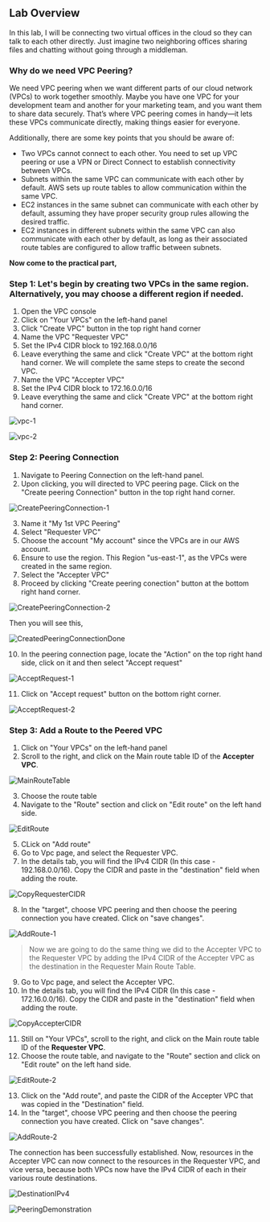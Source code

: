## Lab Overview
In this lab, I will be connecting two virtual offices in the cloud so they can talk to each other directly. Just imagine two neighboring offices sharing files and chatting without going through a middleman.

### Why do we need VPC Peering?
We need VPC peering when we want different parts of our cloud network (VPCs) to work together smoothly. Maybe you have one VPC for your development team and another for your marketing team, and you want them to share data securely. That’s where VPC peering comes in handy—it lets these VPCs communicate directly, making things easier for everyone.

Additionally, there are some key points that you should be aware of:

* Two VPCs cannot connect to each other. You need to set up VPC peering or use a VPN or Direct Connect to establish connectivity between VPCs.
* Subnets within the same VPC can communicate with each other by default. AWS sets up route tables to allow communication within the same VPC.
* EC2 instances in the same subnet can communicate with each other by default, assuming they have proper security group rules allowing the desired traffic.
* EC2 instances in different subnets within the same VPC can also communicate with each other by default, as long as their associated route tables are configured to allow traffic between subnets.

**Now come to the practical part,**

### Step 1: Let's begin by creating two VPCs in the same region. Alternatively, you may choose a different region if needed.
1. Open the VPC console
2. Click on "Your VPCs" on the left-hand panel
3. Click "Create VPC" button in the top right hand corner
4. Name the VPC "Requester VPC"
5. Set the IPv4 CIDR block to 192.168.0.0/16
6. Leave everything the same and click "Create VPC" at the bottom right hand corner. We will complete the same steps to create the second VPC.
7. Name the VPC "Accepter VPC"
8. Set the IPv4 CIDR block to 172.16.0.0/16
9. Leave everything the same and click "Create VPC" at the bottom right hand corner.

![vpc-1](./img/vpc-1.png)

![vpc-2](./img/vpc-2.png)

### Step 2: Peering Connection
1. Navigate to Peering Connection on the left-hand panel.
2. Upon clicking, you will directed to VPC peering page. Click on the "Create peering Connection" button in the top right hand corner.

![CreatePeeringConnection-1](./img/PeeringConnection-1.png)

3. Name it "My 1st VPC Peering"
4. Select "Requester VPC"
5. Choose the account "My account" since the VPCs are in our AWS account.
6. Ensure to use the region. This Region "us-east-1", as the VPCs were created in the same region.
7. Select the "Accepter VPC"
8. Proceed by clicking "Create peering conection" button at the bottom right hand corner. 

![CreatePeeringConnection-2](./img/PeeringConnection-2.png)

Then you will see this,

![CreatedPeeringConnectionDone](./img/PeeringConnectionDone.png)

10. In the peering connection page, locate the "Action" on the top right hand side, click on it and then select "Accept request"

![AcceptRequest-1](./img/AcceptRequest-1.png)

11. Click on "Accept request" button on the bottom right corner.

![AcceptRequest-2](./img/AccepterRequest-2.png)

### Step 3: Add a Route to the Peered VPC
1. Click on "Your VPCs" on the left-hand panel
2. Scroll to the right, and click on the Main route table ID of the __Accepter VPC__.

![MainRouteTable](./img/MainRouteTable.png)

3. Choose the route table
4. Navigate to the "Route" section and click on "Edit route" on the left hand side.

![EditRoute](./img/EditRoute.png)

5. CLick on "Add route"
6. Go to Vpc page, and select the Requester VPC.
7. In the details tab, you will find the IPv4 CIDR (In this case - 192.168.0.0/16). Copy the CIDR and paste in the "destination" field when adding the route. 

![CopyRequesterCIDR](./img/CopyRequesterCIDR.png)

8. In the "target", choose VPC peering and then choose the peering connection you have created. Click on "save changes".

![AddRoute-1](./img/AddRoute-1.png)

> Now we are going to do the same thing we did to the Accepter VPC to the Requester VPC by adding the IPv4 CIDR of the Accepter VPC as the destination in the Requester Main Route Table.

9. Go to Vpc page, and select the Accepter VPC.
10. In the details tab, you will find the IPv4 CIDR (In this case - 172.16.0.0/16). Copy the CIDR and paste in the "destination" field when adding the route. 

![CopyAccepterCIDR](./img/CopyAccepterCIDR.png)

11. Still on "Your VPCs", scroll to the right, and click on the Main route table ID of the __Requester VPC__.
12. Choose the route table, and navigate to the "Route" section and click on "Edit route" on the left hand side.

![EditRoute-2](./img/EditRoute-2.png)

13. Click on the "Add route", and paste the CIDR of the Accepter VPC that was copied in the "Destination" field.
14. In the "target", choose VPC peering and then choose the peering connection you have created. Click on "save changes".

![AddRoute-2](./img/AddRoute-2.png)

The connection has been successfully established. Now, resources in the Accepter VPC can now connect to the resources in the Requester VPC, and vice versa, because both VPCs now have the IPv4 CIDR of each in their various route destinations.

![DestinationIPv4](./img/DestinationIPv4.png)

![PeeringDemonstration](./img/PeeringDemonstration.png)